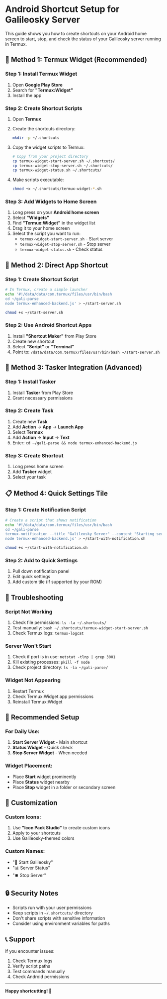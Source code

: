 # Android Shortcut Setup for Galileosky Server

This guide shows you how to create shortcuts on your Android home screen to start, stop, and check the status of your Galileosky server running in Termux.

## 📱 Method 1: Termux Widget (Recommended)

### Step 1: Install Termux Widget
1. Open **Google Play Store**
2. Search for **"Termux:Widget"**
3. Install the app

### Step 2: Create Shortcut Scripts
1. Open **Termux**
2. Create the shortcuts directory:
   ```bash
   mkdir -p ~/.shortcuts
   ```

3. Copy the widget scripts to Termux:
   ```bash
   # Copy from your project directory
   cp termux-widget-start-server.sh ~/.shortcuts/
   cp termux-widget-stop-server.sh ~/.shortcuts/
   cp termux-widget-status.sh ~/.shortcuts/
   ```

4. Make scripts executable:
   ```bash
   chmod +x ~/.shortcuts/termux-widget-*.sh
   ```

### Step 3: Add Widgets to Home Screen
1. Long press on your **Android home screen**
2. Select **"Widgets"**
3. Find **"Termux:Widget"** in the widget list
4. Drag it to your home screen
5. Select the script you want to run:
   - `termux-widget-start-server.sh` - Start server
   - `termux-widget-stop-server.sh` - Stop server
   - `termux-widget-status.sh` - Check status

## 🔗 Method 2: Direct App Shortcut

### Step 1: Create Shortcut Script
```bash
# In Termux, create a simple launcher
echo '#!/data/data/com.termux/files/usr/bin/bash
cd ~/gali-parse
node termux-enhanced-backend.js' > ~/start-server.sh

chmod +x ~/start-server.sh
```

### Step 2: Use Android Shortcut Apps
1. Install **"Shortcut Maker"** from Play Store
2. Create new shortcut
3. Select **"Script"** or **"Terminal"**
4. Point to: `/data/data/com.termux/files/usr/bin/bash ~/start-server.sh`

## 🎯 Method 3: Tasker Integration (Advanced)

### Step 1: Install Tasker
1. Install **Tasker** from Play Store
2. Grant necessary permissions

### Step 2: Create Task
1. Create new **Task**
2. Add **Action** → **App** → **Launch App**
3. Select **Termux**
4. Add **Action** → **Input** → **Text**
5. Enter: `cd ~/gali-parse && node termux-enhanced-backend.js`

### Step 3: Create Shortcut
1. Long press home screen
2. Add **Tasker** widget
3. Select your task

## 📋 Method 4: Quick Settings Tile

### Step 1: Create Notification Script
```bash
# Create a script that shows notification
echo '#!/data/data/com.termux/files/usr/bin/bash
cd ~/gali-parse
termux-notification --title "Galileosky Server" --content "Starting server..." --ongoing
node termux-enhanced-backend.js' > ~/start-with-notification.sh

chmod +x ~/start-with-notification.sh
```

### Step 2: Add to Quick Settings
1. Pull down notification panel
2. Edit quick settings
3. Add custom tile (if supported by your ROM)

## 🔧 Troubleshooting

### Script Not Working
1. Check file permissions: `ls -la ~/.shortcuts/`
2. Test manually: `bash ~/.shortcuts/termux-widget-start-server.sh`
3. Check Termux logs: `termux-logcat`

### Server Won't Start
1. Check if port is in use: `netstat -tlnp | grep 3001`
2. Kill existing processes: `pkill -f node`
3. Check project directory: `ls -la ~/gali-parse/`

### Widget Not Appearing
1. Restart Termux
2. Check Termux:Widget app permissions
3. Reinstall Termux:Widget

## 📱 Recommended Setup

### For Daily Use:
1. **Start Server Widget** - Main shortcut
2. **Status Widget** - Quick check
3. **Stop Server Widget** - When needed

### Widget Placement:
- Place **Start** widget prominently
- Place **Status** widget nearby
- Place **Stop** widget in a folder or secondary screen

## 🎨 Customization

### Custom Icons:
1. Use **"Icon Pack Studio"** to create custom icons
2. Apply to your shortcuts
3. Use Galileosky-themed colors

### Custom Names:
- "🚀 Start Galileosky"
- "📊 Server Status"
- "⏹️ Stop Server"

## 🔒 Security Notes

- Scripts run with your user permissions
- Keep scripts in `~/.shortcuts/` directory
- Don't share scripts with sensitive information
- Consider using environment variables for paths

## 📞 Support

If you encounter issues:
1. Check Termux logs
2. Verify script paths
3. Test commands manually
4. Check Android permissions

---

**Happy shortcutting! 🎯** 